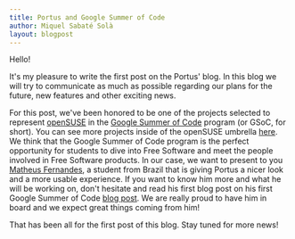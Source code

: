 ```yaml
---
title: Portus and Google Summer of Code
author: Miquel Sabaté Solà
layout: blogpost
---
```


Hello!

It's my pleasure to write the first post on the Portus' blog. In this blog
we will try to communicate as much as possible regarding our plans for the
future, new features and other exciting news.

For this post, we've been honored to be one of the projects selected to
represent [openSUSE](www.opensuse.org) in the [Google Summer of
Code](https://developers.google.com/open-source/gsoc/) program (or GSoC, for
short). You can see more projects inside of the openSUSE umbrella
[here](http://101.opensuse.org/). We think that the Google Summer of Code
program is the perfect opportunity for students to dive into Free Software and
meet the people involved in Free Software products. In our case, we want to
present to you [Matheus Fernandes](http://msfernandes.github.io/), a student
from Brazil that is giving Portus a nicer look and a more usable experience. If
you want to know him more and what he will be working on, don't hesitate and
read his first blog post on his first Google Summer of Code [blog
post](http://msfernandes.github.io/blog/2016/05/29/GSoC). We are really proud
to have him in board and we expect great things coming from him!

That has been all for the first post of this blog. Stay tuned for more news!
